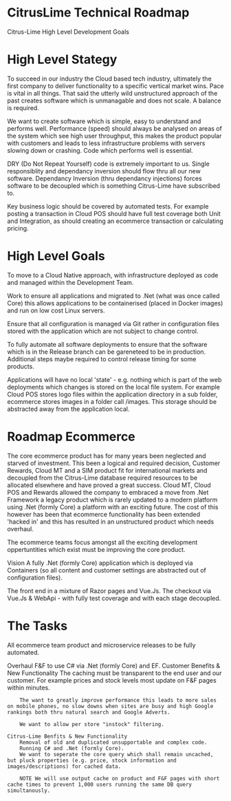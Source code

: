 # CitrusLime Technical Roadmap
Citrus-Lime High Level Development Goals

# High Level Stategy

To succeed in our industry the Cloud based tech industry, ultimately the first company to deliver functionality to a specific vertical market wins. Pace is vital in all things. That said the utterly wild unstructured approach of the past creates software which is unmanagable and does not scale. A balance is required. 

We want to create software which is simple, easy to understand and performs well. Performance (speed) should always be analysed on areas of the system which see high user throughput, this makes the product popular with customers and leads to less infrastructure problems with servers slowing down or crashing. Code which performs well is essential. 

DRY (Do Not Repeat Yourself) code is extremely important to us. Single responsiblity and dependancy inversion should flow thru all our new software. Dependancy Inversion (thru dependancy injections) forces software to be decoupled which is something Citrus-Lime have subscribed to. 

Key business logic should be covered by automated tests. For example posting a transaction in Cloud POS should have full test coverage both Unit and Integration, as should creating an ecommerce transaction or calculating pricing. 

# High Level Goals

To move to a Cloud Native approach, with infrastructure deployed as code and managed within the Development Team. 

Work to ensure all applications and migrated to .Net (what was once called Core) this allows applications to be containerised (placed in Docker images) and run on low cost Linux servers.

Ensure that all configuration is managed via Git rather in configuration files stored with the application which are not subject to change control. 

To fully automate all software deployments to ensure that the software which is in the Release branch can be gareneteed to be in production. Additional steps maybe required to control release timing for some products. 

Applications will have no local 'state' - e.g. nothing which is part of the web deployments which changes is stored on the local file system. For example Cloud POS stores logo files within the application directory in a sub folder, ecommerce stores images in a folder call /images. This storage should be abstracted away from the application local. 

# Roadmap Ecommerce
The core ecommerce product has for many years been neglected and starved of investment. This been a logical and required decision, Customer Rewards, Cloud MT and a SIM product fit for international markets and decoupled from the Citrus-Lime database required resources to be allocated elsewhere and have proved a great success. Cloud MT, Cloud POS and Rewards allowed the company to embraced a move from .Net Framework a legacy product which is rarely updated to a modern platform using .Net (formly Core) a platform with an exciting future. The cost of this however has been that ecommerce functionality has been extended 'hacked in' and this has resulted in an unstructured product which needs overhaul. 

The ecommerce teams focus amongst all the exciting development oppertuntities which exist must be improving the core product. 

Vision
A fully .Net (formly Core) application which is deployed via Containers (so all content and customer settings are abstracted out of configuration files).

The front end in a mixture of Razor pages and Vue.Js. 
The checkout via Vue.Js & WebApi - with fully test coverage and with each stage decoupled. 
 
 # The Tasks
All ecommerce team product and microservice releases to be fully automated. 

Overhaul F&F to use C# via .Net (formly Core) and EF. 
    Customer Benefits & New Functionality
        The caching must be transparent to the end user and our customer. For example prices and stock levels most update on F&F pages within minutes. 

        The want to greatly improve performance this leads to more sales on mobile phones, no slow downs when sites are busy and high Google rankings both thru natural search and Google Adverts.

        We want to allow per store "instock" filtering.

    Citrus-Lime Benfits & New Functionality
        Removal of old and duplicated unsupportable and complex code. 
        Running C# and .Net (formly Core).
        We want to seperate the core query which shall remain uncached, but pluck properties (e.g. price, stock information and images/descriptions) for cached data. 

        NOTE We will use output cache on product and F&F pages with short cache times to prevent 1,000 users running the same DB query simultanously. 



